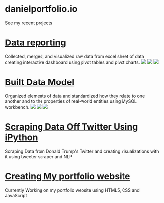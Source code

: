 # danielportfolio.io
See my recent projects
# [Data reporting](https://github.com/DanielGodfinger/danielportfolio.io)
Collected, merged, and visualized raw data from excel sheet of data creating interactive dashboard using pivot tables and pivot charts.
![](https://github.com/DanielGodfinger/danielportfolio.io/blob/main/images/Dashboard.png)
![](https://github.com/DanielGodfinger/danielportfolio.io/blob/main/images/Dashboard1.png)
![](https://github.com/DanielGodfinger/danielportfolio.io/blob/main/images/Dashboard2.png)

# [Built Data Model](https://github.com/DanielGodfinger/danielportfolio.io)
Organized elements of data and standardized how they relate to one another and to the properties of real-world entities using MySQL workbench.
![](https://github.com/DanielGodfinger/danielportfolio.io/blob/main/images/Data%20Model.png)
![](https://github.com/DanielGodfinger/danielportfolio.io/blob/main/images/data%20model%201.png)
![](https://github.com/DanielGodfinger/danielportfolio.io/blob/main/images/data%20model%202.png)

# [Scraping Data Off Twitter Using iPython](https://github.com/DanielGodfinger/danielportfolio.io)
Scraping Data from Donald Trump's Twitter and creating visualizations with it using tweeter scraper and NLP
# [Creating My portfolio website](https://github.com/DanielGodfinger/danielportfolio.io)
Currently Working on my portfolio website using HTML5, CSS and JavaScript

